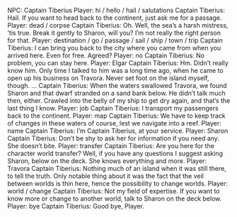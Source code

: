 NPC: Captain Tiberius
Player: hi / hello / hail / salutations
Captain Tiberius: Hail. If you want to head back to the continent, just ask me for a passage.
Player: dead / corpse
Captain Tiberius: Oh. Well, the sea’s a harsh mistress, ’tis true. Break it gently to Sharon, will you? I’m not really the right person for that.
Player: destination / go / passage / sail / ship / town / trip
Captain Tiberius: I can bring you back to the city where you came from when you arrived here. Even for free. Agreed?
Player: no
Captain Tiberius: No problem, you can stay here.
Player: Elgar
Captain Tiberius: Hm. Didn’t really know him. Only time I talked to him was a long time ago, when he came to open up his business on Travora. Never set foot on the island myself, though. …
Captain Tiberius: When the waters swallowed Travora, we found Sharon and that dwarf stranded on a sand bank below. He didn’t talk much then, either. Crawled into the belly of my ship to get dry again, and that’s the last thing I know.
Player: job
Captain Tiberius: I transport my passengers back to the continent.
Player: map
Captain Tiberius: We have to keep track of changes in these waters of course, lest we navigate into a reef.
Player: name
Captain Tiberius: I’m Captain Tiberius, at your service.
Player: Sharon
Captain Tiberius: Don’t be shy to ask her for information if you need any. She doesn’t bite.
Player: transfer
Captain Tiberius: Are you here for the character world transfer? Well, if you have any questions I suggest asking Sharon, below on the deck. She knows everything and more.
Player: Travora
Captain Tiberius: Nothing much of an island when it was still there, to tell the truth. Only notable thing about it was the fact that the veil between worlds is thin here, hence the possibility to change worlds.
Player: world / change
Captain Tiberius: Not my field of expertise. If you want to know more or change to another world, talk to Sharon on the deck below.
Player: bye
Captain Tiberius: Good bye, Player.
